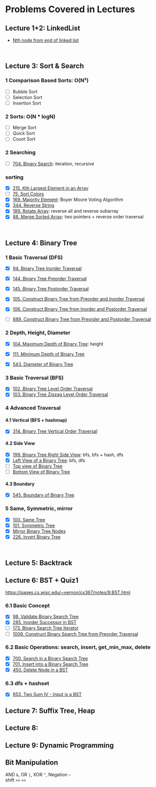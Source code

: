 # Problems Covered in Lectures
## Lecture 1+2: LinkedList
- [Nth node from end of linked list](https://practice.geeksforgeeks.org/problems/nth-node-from-end-of-linked-list/1)

<br>

## Lecture 3: Sort & Search

### 1 Comparison Based Sorts: O(N²)
- [ ] Bubble Sort
- [ ] Selection Sort
- [ ] Insertion Sort

### 2 Sorts: O(N * logN)
- [ ] Merge Sort
- [ ] Quick Sort
- [ ] Count Sort

### 2 Searching
- [ ] [704. Binary Search](https://leetcode.com/problems/binary-search/): iteration, recursive

### sorting
- [x] [215. Kth Largest Element in an Array](https://leetcode.com/problems/kth-largest-element-in-an-array/)
- [ ] [75. Sort Colors](https://leetcode.com/problems/sort-colors/)
- [x] [169. Majority Element](https://leetcode.com/problems/majority-element/): Boyer Moore Voting Algorithm
- [x] [344. Reverse String](https://leetcode.com/problems/reverse-string/)
- [x] [189. Rotate Array](https://leetcode.com/problems/rotate-array/): reverse all and reverse subarray
- [x] [88. Merge Sorted Array](https://leetcode.com/problems/merge-sorted-array/): two pointers + reverse order traversal

<br>

## Lecture 4: Binary Tree
### 1 Basic Traversal (DFS)
- [x] [94. Binary Tree Inorder Traversal](https://leetcode.com/problems/binary-tree-inorder-traversal/)
- [x] [144. Binary Tree Preorder Traversal](https://leetcode.com/problems/binary-tree-preorder-traversal/)
- [x] [145. Binary Tree Postorder Traversal](https://leetcode.com/problems/binary-tree-postorder-traversal/)
- [x] [105. Construct Binary Tree from Preorder and Inorder Traversal](https://leetcode.com/problems/construct-binary-tree-from-preorder-and-inorder-traversal/)
- [x] [106. Construct Binary Tree from Inorder and Postorder Traversal](https://leetcode.com/problems/construct-binary-tree-from-inorder-and-postorder-traversal/)
- [ ] [889. Construct Binary Tree from Preorder and Postorder Traversal](https://leetcode.com/problems/construct-binary-tree-from-preorder-and-postorder-traversal/)


### 2 Depth, Height, Diameter
- [x] [104. Maximum Depth of Binary Tree](https://leetcode.com/problems/maximum-depth-of-binary-tree/): height
- [x] [111. Minimum Depth of Binary Tree](https://leetcode.com/problems/minimum-depth-of-binary-tree/)
- [x] [543. Diameter of Binary Tree](https://leetcode.com/problems/diameter-of-binary-tree/)


### 3 Basic Traversal (BFS)
- [x] [102. Binary Tree Level Order Traversal](https://leetcode.com/problems/binary-tree-level-order-traversal/)
- [x] [103. Binary Tree Zigzag Level Order Traversal](https://leetcode.com/problems/binary-tree-zigzag-level-order-traversal/)

### 4 Advanced Traversal 
#### 4.1 Vertical (BFS + hashmap)
- [x] [314. Binary Tree Vertical Order Traversal](https://leetcode.com/problems/binary-tree-vertical-order-traversal/)

#### 4.2 Side View
- [x] [199. Binary Tree Right Side View](https://leetcode.com/problems/binary-tree-right-side-view/): bfs, bfs + hash, dfs
- [x] [Left View of a Binary Tree](https://www.geeksforgeeks.org/print-left-view-binary-tree/): bfs, dfs
- [ ] [Top view of Binary Tree](https://www.hackerrank.com/challenges/tree-top-view/problem)
- [ ] [Bottom View of Binary Tree](https://practice.geeksforgeeks.org/problems/bottom-view-of-binary-tree/1)

#### 4.3 Boundary
- [x] [545. Boundary of Binary Tree](https://leetcode.com/problems/boundary-of-binary-tree/)


### 5 Same, Symmetric, mirror
- [x] [100. Same Tree](https://leetcode.com/problems/same-tree/)
- [x] [101. Symmetric Tree](https://leetcode.com/problems/symmetric-tree/)
- [x] [Mirror Binary Tree Nodes](https://www.educative.io/m/mirror-binary-tree-nodes)
- [x] [226. Invert Binary Tree](https://leetcode.com/problems/invert-binary-tree/)

<br>

## Lecture 5: Backtrack

## Lecture 6: BST + Quiz1
https://pages.cs.wisc.edu/~vernon/cs367/notes/9.BST.html
### 6.1 Basic Concept
- [x] [98. Validate Binary Search Tree](https://leetcode.com/problems/validate-binary-search-tree/)
- [x] [285. Inorder Successor in BST](https://leetcode.com/problems/inorder-successor-in-bst/)
- [ ] [173. Binary Search Tree Iterator](https://leetcode.com/problems/binary-search-tree-iterator/)
- [ ] [1008. Construct Binary Search Tree from Preorder Traversal](https://leetcode.com/problems/construct-binary-search-tree-from-preorder-traversal/)
### 6.2 Basic Operations: search, insert, get_min_max, delete
- [x] [700. Search in a Binary Search Tree](https://leetcode.com/problems/search-in-a-binary-search-tree/)
- [x] [701. Insert into a Binary Search Tree](https://leetcode.com/problems/insert-into-a-binary-search-tree/)
- [x] [450. Delete Node in a BST](https://leetcode.com/problems/delete-node-in-a-bst/)
### 6.3 dfs + hashset
- [x] [653. Two Sum IV - Input is a BST](https://leetcode.com/problems/two-sum-iv-input-is-a-bst/)


## Lecture 7: Suffix Tree, Heap

## Lecture 8:
## Lecture 9: Dynamic Programming

## Bit Manipulation
AND `&`, OR `|`, XOR `^`, Negation `~`  
shift `>>` `<<`
